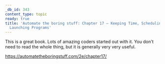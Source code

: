 ```yaml
---
_db_id: 343
content_type: topic
ready: true
title: 'Automate the boring stuff: Chapter 17 – Keeping Time, Scheduling Tasks, and
  Launching Programs'
---
```


This is a great book. Lots of amazing coders started out with it. You don't need to read the whole thing, but it is generally very very useful.

https://automatetheboringstuff.com/2e/chapter17/